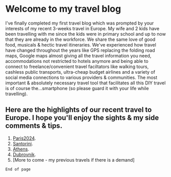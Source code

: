 

# Welcome to my travel blog

I've finally completed my first travel blog which was prompted by your interests of my recent 3-weeks travel in Europe. My wife and 2 kids have been travelling with me since the kids were in primary school and up to now that they are already in the workforce. We share the same love of good food, musicals & hectic travel itineraries. We've experienced how travel have changed throughout the years like GPS replacing the folding road maps, Google maps almost giving all the travel information you need, accommodations not restricted to hotels anymore and being able to connect to freelance/convenient travel faciltators like walking tours, cashless public transports, ultra-cheap budget airlines and a variety of social media connections to various providers & communities. The most important & absolutely necessary travel tool that facilitates all this DIY travel is of course the...smartphone (so please guard it with your life while travelling).  

## Here are the highlights of our recent travel to Europe. I hope you'll enjoy the sights & my side comments & tips.


1. [Paris2024](./Paris2024.md).
2. [Santorini](./santorini.md).
3. [Athens](./athens.md).
4. [Dubrovnik](./dubrovnik.md).
5. [More to come - my previous travels if there is a demand]


```
End of page
```
